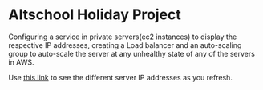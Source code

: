 # Altschool Holiday Project
Configuring a service in private servers(ec2 instances) to display the respective IP addresses, creating a Load balancer and an auto-scaling group to auto-scale the server at any unhealthy state of any of the servers in AWS. 

Use [this link](http://altschool-holiday-project-lb-1120827874.us-east-1.elb.amazonaws.com/) to see the different server IP addresses as you refresh.
